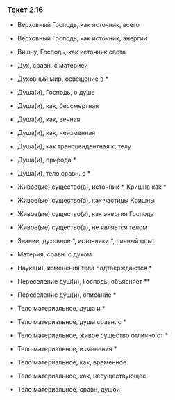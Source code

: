 ### Текст 2.16

- Верховный Господь, как источник, всего

- Верховный Господь, как источник, энергии

- Вишну, Господь, как источник света

- Дух, сравн. с материей

- Духовный мир, освещение в *

- Душа(и), Господь, о душе

- Душа(и), как, бессмертная

- Душа(и), как, вечная

- Душа(и), как, неизменная

- Душа(и), как трансцендентная к, телу

- Душа(и), природа *

- Душа(и), тело сравн. с *

- Живое(ые) существо(а), источник *, Кришна как *

- Живое(ые) существо(а), как частицы Кришны

- Живое(ые) существо(а), как энергия Господа

- Живое(ые) существо(а), не является телом

- Знание, духовное *, источники *, личный опыт

- Материя, сравн. с духом

- Наука(и), изменения тела подтверждаются *

- Переселение душ(и), Господь, объясняет **

- Переселение душ(и), описание *

- Тело материальное, душа и *

- Тело материальное, душа сравн. с *

- Тело материальное, живое существо отлично от *

- Тело материальное, изменения *

- Тело материальное, как, временное

- Тело материальное, как, несуществующее

- Тело материальное, сравн, душой
	
